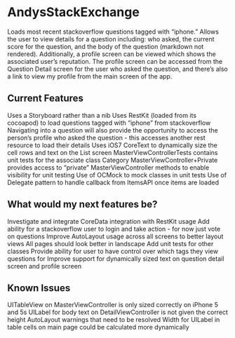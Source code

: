 AndysStackExchange
==================
Loads most recent stackoverflow questions tagged with “iphone.”  Allows the user to view details for a question including: who asked, the current score for the question, and the body of the question (markdown not rendered).  Additionally, a profile screen can be viewed which shows the associated user’s reputation.  The profile screen can be accessed from the Question Detail screen for the user who asked the question, and there’s also a link to view my profile from the main screen of the app.

## Current Features
Uses a Storyboard rather than a nib
Uses RestKit (loaded from its cocoapod) to load questions tagged with “iphone” from stackoverflow
Navigating into a question will also provide the opportunity to access the person’s profile who asked the question - this accesses another rest resource to load their details
Uses iOS7 CoreText to dynamically size the cell rows and text on the List screen
MasterViewControllerTests contains unit tests for the associate class
Category MasterViewController+Private provides access to “private” MasterViewController methods to enable visibility for unit testing
Use of OCMock to mock classes in unit tests
Use of Delegate pattern to handle callback from ItemsAPI once items are loaded

## What would my next features be?
Investigate and integrate CoreData integration with RestKit usage
Add ability for a stackoverflow user to login and take action - for now just vote on questions
Improve AutoLayout usage across all screens to better layout views
All pages should look better in landscape
Add unit tests for other classes
Provide ability for user to have control over which tags they view questions for
Improve support for dynamically sized text on question detail screen and profile screen

## Known Issues
UITableView on MasterViewController is only sized correctly on iPhone 5 and 5s
UILabel for body text on DetailViewController is not given the correct height
AutoLayout warnings that need to be resolved
Width for UILabel in table cells on main page could be calculated more dynamically
